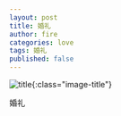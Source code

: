 ```yaml
---
layout: post
title: 婚礼
author: fire
categories: love 
tags: 婚礼
published: false
---
```


![title](http://image.sideproject.cn/title/title_010.jpg){:class="image-title"}

婚礼
